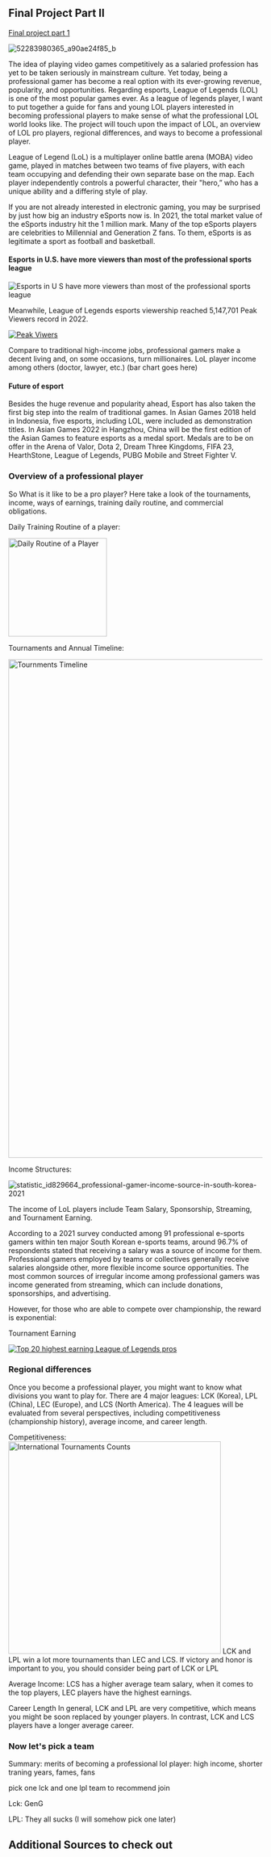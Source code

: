 ## Final Project Part II

[Final project part 1](/final-project-part1.md)


![52283980365_a90ae24f85_b](https://user-images.githubusercontent.com/101654251/205191260-bc488551-a8b3-4ffd-bcdf-db6dc7bce7d1.jpg)

The idea of playing video games competitively as a salaried profession has yet to be taken seriously in mainstream culture. Yet today, being a professional gamer has become a real option with its ever-growing revenue, popularity, and opportunities. Regarding esports, League of Legends (LOL) is one of the most popular games ever. As a league of legends player, I want to put together a guide for fans and young LOL players interested in becoming professional players to make sense of what the professional LOL world looks like. The project will touch upon the impact of LOL, an overview of LOL pro players, regional differences, and ways to become a professional player.

League of Legend (LoL) is a multiplayer online battle arena (MOBA) video game, played in matches between two teams of five players, with each team occupying and defending their own separate base on the map. Each player independently controls a powerful character, their "hero,” who has a unique ability and a differing style of play. 

If you are not already interested in electronic gaming, you may be surprised by just how big an industry eSports now is. In 2021, the total market value of the eSports industry hit the 1 million mark. Many of the top eSports players are celebrities to Millennial and Generation Z fans. To them, eSports is as legitimate a sport as football and basketball. 

#### Esports in U.S. have more viewers than most of the professional sports league
![Esports in U S  have more viewers than most of the professional sports league](https://user-images.githubusercontent.com/101654251/205212422-8d582f8c-8c61-4c9c-a090-30224c4affc9.png)

Meanwhile, League of Legends esports viewership reached 5,147,701 Peak Viewers record in 2022.

<div class='tableauPlaceholder' id='viz1669294714749' style='position: relative'><noscript><a href='#'><img alt='Peak Viwers ' src='https:&#47;&#47;public.tableau.com&#47;static&#47;images&#47;LO&#47;LOLPeakViwers&#47;Sheet1&#47;1_rss.png' style='border: none' /></a></noscript><object class='tableauViz'  style='display:none;'><param name='host_url' value='https%3A%2F%2Fpublic.tableau.com%2F' /> <param name='embed_code_version' value='3' /> <param name='site_root' value='' /><param name='name' value='LOLPeakViwers&#47;Sheet1' /><param name='tabs' value='no' /><param name='toolbar' value='yes' /><param name='static_image' value='https:&#47;&#47;public.tableau.com&#47;static&#47;images&#47;LO&#47;LOLPeakViwers&#47;Sheet1&#47;1.png' /> <param name='animate_transition' value='yes' /><param name='display_static_image' value='yes' /><param name='display_spinner' value='yes' /><param name='display_overlay' value='yes' /><param name='display_count' value='yes' /><param name='language' value='en-US' /></object></div>  

Compare to traditional high-income jobs, professional gamers make a decent living and, on some occasions, turn millionaires.
LoL player income among others (doctor, lawyer, etc.)
(bar chart goes here)

#### Future of esport 
Besides the huge revenue and popularity ahead, Esport has also taken the first big step into the realm of traditional games. In Asian Games 2018 held in Indonesia, five esports, including LOL, were included as demonstration titles. In Asian Games 2022 in Hangzhou, China will be the first edition of the Asian Games to feature esports as a medal sport. Medals are to be on offer in the Arena of Valor, Dota 2, Dream Three Kingdoms, FIFA 23, HearthStone, League of Legends, PUBG Mobile and Street Fighter V.

### Overview of a professional player
So What is it like to be a pro player? Here take a look of the tournaments,  income, ways of earnings, training daily routine, and commercial obligations.

Daily Training Routine of a player:

<img width="195" alt="Daily Routine of a Player" src="https://user-images.githubusercontent.com/101654251/203791955-517d3fac-1981-4781-8b19-47de5a13eea9.png">

Tournaments and Annual Timeline:

<img width="988" alt="Tournments Timeline" src="https://user-images.githubusercontent.com/101654251/203791270-11df07d0-7fbc-444d-aca3-8e15659122b7.png">

Income Structures:

![statistic_id829664_professional-gamer-income-source-in-south-korea-2021](https://user-images.githubusercontent.com/101654251/205203232-c8024398-9a9d-4dd2-9cd9-84e6d7439986.png)

The income of LoL players include Team Salary, Sponsorship, Streaming, and Tournament Earning.

According to a 2021 survey conducted among 91 professional e-sports gamers within ten major South Korean e-sports teams, around 96.7% of respondents stated that receiving a salary was a source of income for them. Professional gamers employed by teams or collectives generally receive salaries alongside other, more flexible income source opportunities. The most common sources of irregular income among professional gamers was income generated from streaming, which can include donations, sponsorships, and advertising.

However, for those who are able to compete over championship, the reward is exponential:

Tournament Earning
<div class='tableauPlaceholder' id='viz1669295155235' style='position: relative'><noscript><a href='#'><img alt='Top 20 highest earning League of Legends pros ' src='https:&#47;&#47;public.tableau.com&#47;static&#47;images&#47;To&#47;Top20highestearningleagueoflegendspros&#47;Sheet1&#47;1_rss.png' style='border: none' /></a></noscript><object class='tableauViz'  style='display:none;'><param name='host_url' value='https%3A%2F%2Fpublic.tableau.com%2F' /> <param name='embed_code_version' value='3' /> <param name='site_root' value='' /><param name='name' value='Top20highestearningleagueoflegendspros&#47;Sheet1' /><param name='tabs' value='no' /><param name='toolbar' value='yes' /><param name='static_image' value='https:&#47;&#47;public.tableau.com&#47;static&#47;images&#47;To&#47;Top20highestearningleagueoflegendspros&#47;Sheet1&#47;1.png' /> <param name='animate_transition' value='yes' /><param name='display_static_image' value='yes' /><param name='display_spinner' value='yes' /><param name='display_overlay' value='yes' /><param name='display_count' value='yes' /><param name='language' value='en-US' /><param name='filter' value='publish=yes' /></object></div>             


### Regional differences
Once you become a professional player, you might want to know what divisions you want to play for. There are 4 major leagues: LCK (Korea), LPL (China), LEC (Europe), and LCS (North America). The 4 leagues will be evaluated from several perspectives, including competitiveness (championship history), average income, and career length.

Competitiveness:
<img width="421" alt="International Tournaments Counts" src="https://user-images.githubusercontent.com/101654251/203792354-050c783f-6c96-4cdc-aeda-825511f279d9.png">
LCK and LPL win a lot more tournaments than LEC and LCS. If victory and honor is important to you, you should consider being part of LCK or LPL

Average Income: LCS has a higher average team salary, when it comes to the top players, LEC players have the highest earnings. 

Career Length
In general, LCK and LPL are very competitive, which means you might be soon replaced by younger players. In contrast, LCK and LCS players have a longer average career.

### Now let's pick a team
Summary: merits of becoming a professional lol player: high income, shorter traning years, fames, fans

pick one lck and one lpl team to recommend join

Lck: GenG

LPL: They all sucks (I will somehow pick one later)


## Additional Sources to check out


